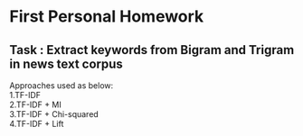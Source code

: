 # First Personal Homework
**Task : Extract keywords from Bigram and Trigram in news text corpus**  
--------------
Approaches used as below:  
1.TF-IDF  
2.TF-IDF + MI  
3.TF-IDF + Chi-squared  
4.TF-IDF + Lift  
